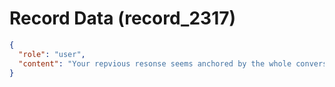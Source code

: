 # Record Data (record_2317)

```json
{
  "role": "user",
  "content": "Your repvious resonse seems anchored by the whole conversation rather than just fromt eh question of the type of person. Can you given reasoning for it this time"
}
```
